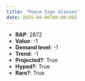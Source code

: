 ```yaml
---
title: 'Peace Sign Glasses'
date: 2025-08-06T00:00:00Z
---
```

- **RAP**: 2872
- **Value**: -1
- **Demand level**: -1
- **Trend**: -1
- **Projected?**: True
- **Hyped?**: True
- **Rare?**: True
